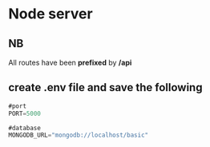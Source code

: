 # Node server

## NB
All routes have been **prefixed** by **/api**

## create .env file and save the following
```javascript
#port
PORT=5000

#database
MONGODB_URL="mongodb://localhost/basic"
```
